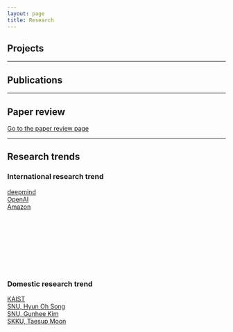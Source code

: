 ```yaml
---
layout: page
title: Research
---
```


## Projects

---

## Publications

---

## Paper review

[Go to the paper review page](https://userdyk-github.github.io/research/PAPER-REVIEW.html)

---

## Research trends

### International research trend
<a href='https://deepmind.com'>deepmind</a><br>
<a href='https://openai.com/'>OpenAI</a><br>
<a href='https://www.aboutamazon.com/research'>Amazon</a><br>
<a href=''></a><br>
<a href=''></a><br>
<a href=''></a><br>
<a href=''></a><br>
<a href=''></a><br>
<a href=''></a><br>
<a href=''></a><br>
<a href=''></a><br>



### Domestic research trend
<a href='https://kis.kaist.ac.kr/index.php?mid=KIAI_O'>KAIST</a><br>
<a href='http://mllab.snu.ac.kr/'>SNU, Hyun Oh Song</a><br>
<a href='http://vision.snu.ac.kr/'>SNU, Gunhee Kim</a><br>
<a href='https://mindlab-skku.github.io/'>SKKU, Taesup Moon</a><br>
<a href=''></a><br>
<a href=''></a><br>
<a href=''></a><br>
<a href=''></a><br>
<a href=''></a><br>
<a href=''></a><br>
<a href=''></a><br>
<a href=''></a><br>
<a href=''></a><br>
